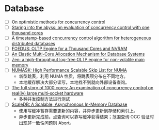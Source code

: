 # Database

- [ ] [On optimistic methods for concurrency control](https://doi.org/10.1145/319566.319567)
- [ ] [Staring into the abyss: an evaluation of concurrency control with one thousand cores](https://doi.org/10.14778/2735508.2735511)
- [ ] [A timestamp-based concurrency control algorithm for heterogeneous distributed databases](https://doi.org/10.1109/ICCI.1993.315333)
- [ ] [FOEDUS: OLTP Engine for a Thousand Cores and NVRAM](https://doi.org/10.1145/2723372.2746480)
- [ ] [An Elastic Multi-Core Allocation Mechanism for Database Systems](https://doi.org/10.1109/ICDE.2018.00050)
- [ ] [Zen: a high-throughput log-free OLTP engine for non-volatile main memory](https://doi.org/10.14778/3446095.3446105)
- [ ] [NUMASK: High Performance Scalable Skip List for NUMA](https://doi.org/10.4230/LIPIcs.DISC.2018.18)
  - 新型跳表，利用 NUMA 性质，将跳表项分布在不同地方。
  - 本地缓存解决大部分读写，本地找不到就向外部设备查询。
- [ ] [The full story of 1000 cores: An examination of concurrency control on real(ly) large multi-socket hardware](https://doi.org/10.1007/s00778-022-00742-4)
  - 多种并发控制方法进行测试
- [ ] [ScaleDB: A Scalable, Asynchronous In-Memory Database](https://www.usenix.org/conference/osdi23/presentation/mehdi)
  - 使用写缓冲暂存需要更新的内容，并异步更新到存储和索引上。
  - 异步更新完成前，点查询可以靠写缓冲获得结果；范围查询 OCC 验证时出现非一致性问题则 Abort。